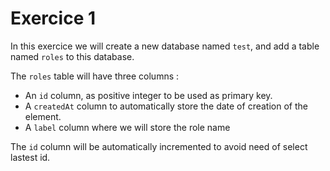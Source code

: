 # Exercice 1

In this exercice we will create a new database named `test`, and add a table named `roles` to this database.

The `roles` table will have three columns :
 * An `id` column, as positive integer to be used as primary key.
 * A `createdAt` column to automatically store the date of creation of the element.
 * A `label` column where we will store the role name

The `id` column will be automatically incremented to avoid need of select lastest id.  

